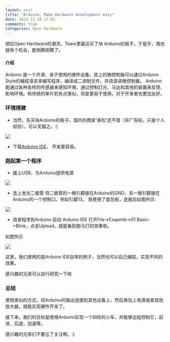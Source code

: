 ```yaml
---
layout: post
title: "Arduino, Make Hardware development easy"
date: 2013-12-18 17:02
comments: true
categories: Open Hardware
---
```



顺应Open Hardware的潮流，Team里最近买了块 Arduino的板子。于是乎，偶也就有个机会，能倒腾倒腾了。

#### 介绍 
Arduino 是一个开源、易于使用的硬件设备。其上的微控制器可以通过Arduino Style的编程语言来编写程序，编译成二进制文件，并烧录进微控制器。
Arduino 能通过各种各样的传感器来感知环境，通过控制灯光、马达和其他的装置来反馈、影响环境。和传统的单片机有点类似，但是更易于使用，对于开发者也更加友好。


### 环境搭建
- 当然，先买块Arduino的板子。国内的商家'奥松'还不错（非广告贴，只是个人经验），可以天猫之。:)

<img src="{{ root_url }}/images/arduino/arduino.png" />


- 下载[Arduino IDE](http://arduino.cc/en/Main/Software)， 开发更容易。


### 跑起第一个程序

- 接上USB，为Arduino提供电源

<img src="{{ root_url }}/images/arduino/power.png" />

- 连上发光二极管
  将二极管的一根引脚接在Arduino的GND，另一根引脚接在Arduino的一个控制口，例如引脚13。
  我使用了面包板，连接后如图所示:
  
<img src="{{ root_url }}/images/arduino/diode.png" />


- 烧录程序到Arduino
  启动 Arduino IDE
  打开File->Exapmle->01.Basic->Blink，点击Upload，就能看到跑马灯的效果啦。
  
如图所示  

<img src="{{ root_url }}/images/arduino/blink.png" />

这里，我们使用的是Arduino IDE自带的例子，当然也可以自己编程，实现不同的效果。    

感兴趣的兄弟可以自行研究一下啦

### 总结

使用类似的方式，将Arduino的输出连接到其他设备上，然后再加上电源或者其他放大器，就能实现硬件开发了。  
  
接下来，我们的目标是使用Arduino实现一个四轮的小车，并能够远程控制它，前进、后退，加速等。

感兴趣的兄弟们不要忘了关注啊。:)






